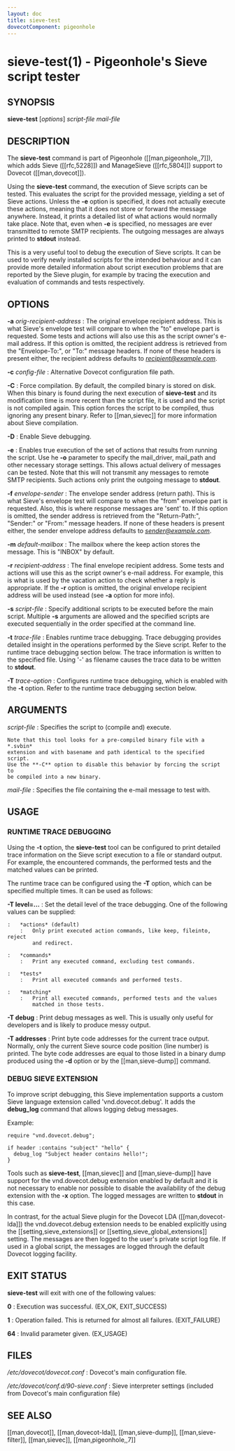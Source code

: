 ```yaml
---
layout: doc
title: sieve-test
dovecotComponent: pigeonhole
---
```


# sieve-test(1) - Pigeonhole's Sieve script tester

## SYNOPSIS

**sieve-test** [*options*] *script-file* *mail-file*

## DESCRIPTION

The **sieve-test** command is part of Pigeonhole ([[man,pigeonhole,,7]]),
which adds Sieve ([[rfc,5228]]) and ManageSieve ([[rfc,5804]]) support to
Dovecot ([[man,dovecot]]).

Using the **sieve-test** command, the execution of Sieve scripts can be
tested. This evaluates the script for the provided message, yielding a
set of Sieve actions. Unless the **-e** option is specified, it does not
actually execute these actions, meaning that it does not store or
forward the message anywhere. Instead, it prints a detailed list of what
actions would normally take place. Note that, even when **-e** is
specified, no messages are ever transmitted to remote SMTP recipients.
The outgoing messages are always printed to **stdout** instead.

This is a very useful tool to debug the execution of Sieve scripts. It
can be used to verify newly installed scripts for the intended behaviour
and it can provide more detailed information about script execution
problems that are reported by the Sieve plugin, for example by tracing
the execution and evaluation of commands and tests respectively.

## OPTIONS

**-a** *orig-recipient-address*
:   The original envelope recipient address. This is what Sieve's
    envelope test will compare to when the "to" envelope part is
    requested. Some tests and actions will also use this as the script
    owner's e-mail address. If this option is omitted, the recipient
    address is retrieved from the "Envelope-To:", or "To:" message
    headers. If none of these headers is present either, the recipient
    address defaults to *recipient@example.com*.

**-c** *config-file*
:   Alternative Dovecot configuration file path.

**-C**
:   Force compilation. By default, the compiled binary is stored on disk.
    When this binary is found during the next execution of **sieve-test**
    and its modification time is more recent than the script file, it is
    used and the script is not compiled again. This option forces the
    script to be compiled, thus ignoring any present binary. Refer to
    [[man,sievec]] for more information about Sieve compilation.

**-D**
:   Enable Sieve debugging.

<!-- @include: option-d.inc -->

**-e**
:   Enables true execution of the set of actions that results from
    running the script. Use he **-o** parameter to specify the mail_driver,
    mail_path and other necessary storage settings. This allows actual delivery
    of messages can be tested. Note that this will not transmit any messages to
    remote SMTP recipients. Such actions only print the outgoing message to
    **stdout**.

**-f** *envelope-sender*
:   The envelope sender address (return path). This is what Sieve's
    envelope test will compare to when the "from" envelope part is
    requested. Also, this is where response messages are 'sent' to. If
    this option is omitted, the sender address is retrieved from the
    "Return-Path:", "Sender:" or "From:" message headers. If none of
    these headers is present either, the sender envelope address defaults
    to *sender@example.com*.

**-m** *default-mailbox*
:   The mailbox where the keep action stores the message. This is "INBOX"
    by default.

<!-- @include: option-o.inc -->

**-r** *recipient-address*
:   The final envelope recipient address. Some tests and actions will use
    this as the script owner's e-mail address. For example, this is what
    is used by the vacation action to check whether a reply is
    appropriate. If the **-r** option is omitted, the original envelope
    recipient address will be used instead (see **-a** option for more
    info).

**-s** *script-file*
:   Specify additional scripts to be executed before the main script.
    Multiple **-s** arguments are allowed and the specified scripts are
    executed sequentially in the order specified at the command line.

**-t** *trace-file*
:   Enables runtime trace debugging. Trace debugging provides detailed
    insight in the operations performed by the Sieve script. Refer to the
    runtime trace debugging section below. The trace information is
    written to the specified file. Using '-' as filename causes the trace
    data to be written to **stdout**.

**-T** *trace-option*
:   Configures runtime trace debugging, which is enabled with the **-t**
    option. Refer to the runtime trace debugging section below.

<!-- @include: option-u-user.inc -->

<!-- @include: option-x.inc -->

## ARGUMENTS

*script-file*
:   Specifies the script to (compile and) execute.

    Note that this tool looks for a pre-compiled binary file with a *.svbin*
    extension and with basename and path identical to the specified script.
    Use the **-C** option to disable this behavior by forcing the script to
    be compiled into a new binary.

*mail-file*
:   Specifies the file containing the e-mail message to test with.

## USAGE

### RUNTIME TRACE DEBUGGING

Using the **-t** option, the **sieve-test** tool can be configured to
print detailed trace information on the Sieve script execution to a file
or standard output. For example, the encountered commands, the performed
tests and the matched values can be printed.

The runtime trace can be configured using the **-T** option, which can
be specified multiple times. It can be used as follows:

**-T level=...**
:   Set the detail level of the trace debugging. One of the following
    values can be supplied:

    :   *actions* (default)
        :   Only print executed action commands, like keep, fileinto, reject
            and redirect.

    :   *commands*
        :   Print any executed command, excluding test commands.

    :   *tests*
        :   Print all executed commands and performed tests.

    :   *matching*
        :   Print all executed commands, performed tests and the values
            matched in those tests.

**-T debug**
:   Print debug messages as well. This is usually only useful for
    developers and is likely to produce messy output.

**-T addresses**
:   Print byte code addresses for the current trace output. Normally,
    only the current Sieve source code position (line number) is printed.
    The byte code addresses are equal to those listed in a binary dump
    produced using the **-d** option or by the [[man,sieve-dump]] command.

### DEBUG SIEVE EXTENSION

To improve script debugging, this Sieve implementation supports a custom
Sieve language extension called 'vnd.dovecot.debug'. It adds the
**debug_log** command that allows logging debug messages.

Example:

```
require "vnd.dovecot.debug";

if header :contains "subject" "hello" {
  debug_log "Subject header contains hello!";
}
```

Tools such as **sieve-test**, [[man,sievec]] and [[man,sieve-dump]] have
support for the vnd.dovecot.debug extension enabled by default and it is not
necessary to enable nor possible to disable the availability of the
debug extension with the **-x** option. The logged messages are written
to **stdout** in this case.

In contrast, for the actual Sieve plugin for the Dovecot LDA
([[man,dovecot-lda]]) the vnd.dovecot.debug extension needs to be
enabled explicitly using the [[setting,sieve_extensions]] or
[[setting,sieve_global_extensions]] setting. The messages
are then logged to the user's private script log file. If used in a
global script, the messages are logged through the default Dovecot
logging facility.

## EXIT STATUS

**sieve-test** will exit with one of the following values:

**0**
:   Execution was successful. (EX_OK, EXIT_SUCCESS)

**1**
:   Operation failed. This is returned for almost all failures. (EXIT_FAILURE)

**64**
:   Invalid parameter given. (EX_USAGE)

## FILES

*/etc/dovecot/dovecot.conf*
:   Dovecot's main configuration file.

*/etc/dovecot/conf.d/90-sieve.conf*
:   Sieve interpreter settings (included from Dovecot's main
    configuration file)

<!-- @include: reporting-bugs.inc -->

## SEE ALSO

[[man,dovecot]], [[man,dovecot-lda]], [[man,sieve-dump]],
[[man,sieve-filter]], [[man,sievec]], [[man,pigeonhole,,7]]
